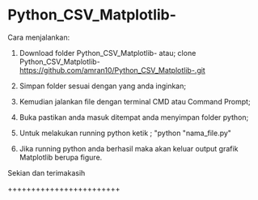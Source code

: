 # Python_CSV_Matplotlib-


Cara menjalankan:
1.  Download folder Python_CSV_Matplotlib- atau;
    clone Python_CSV_Matplotlib- https://github.com/amran10/Python_CSV_Matplotlib-.git
    
2.  Simpan folder sesuai dengan yang anda inginkan;
3.  Kemudian jalankan file dengan terminal CMD atau Command Prompt;
4.  Buka pastikan anda masuk ditempat anda menyimpan folder python;
5.  Untuk melakukan running python ketik ; "python "nama_file.py"
6.  Jika running python anda berhasil maka akan keluar output grafik Matplotlib berupa figure.

Sekian dan terimakasih

++++++++++++++++++++++++

